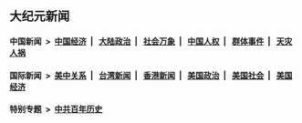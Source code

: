 ## 大纪元新闻

#### 中国新闻 &nbsp;>&nbsp; [中国经济](indexes/ncid283/README.md?10130445) &nbsp;| &nbsp; [大陆政治](indexes/ncid277/README.md?10130445) &nbsp;| &nbsp; [社会万象](indexes/ncid282/README.md?10130445) &nbsp;| &nbsp; [中国人权](indexes/ncid278/README.md?10130445) &nbsp;| &nbsp; [群体事件](indexes/ncid279/README.md?10130445) &nbsp;| &nbsp; [天灾人祸](indexes/ncid280/README.md?10130445)

#### 国际新闻 &nbsp;>&nbsp; [美中关系](indexes/nf1412576/README.md?10130445) &nbsp;| &nbsp; [台湾新闻](indexes/ncid1349361/README.md?10130445) &nbsp;| &nbsp; [香港新闻](indexes/ncid1349362/README.md?10130445) &nbsp;| &nbsp; [美国政治](indexes/ncid1078159/README.md?10130445) &nbsp;| &nbsp; [美国社会](indexes/ncid1078160/README.md?10130445) &nbsp;| &nbsp; [美国经济](indexes/ncid1078158/README.md?10130445)

#### 特别专题 &nbsp;>&nbsp; [中共百年历史](https://github.com/epoch-news/epoch-special/blob/master/README.md?10130445)  
